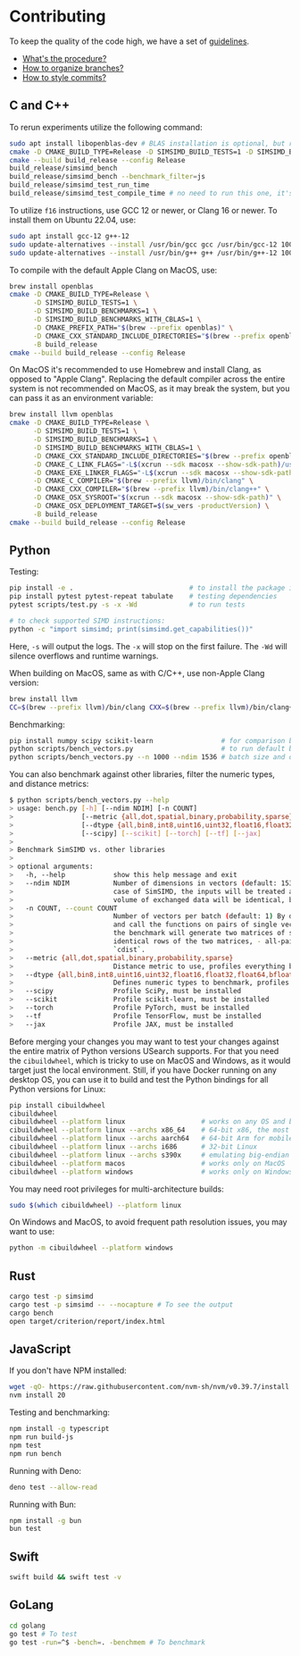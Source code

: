 # Contributing

To keep the quality of the code high, we have a set of [guidelines](https://github.com/unum-cloud).

- [What's the procedure?](https://github.com/unum-cloud/awesome/blob/main/Workflow.md#organizing-software-development)
- [How to organize branches?](https://github.com/unum-cloud/awesome/blob/main/Workflow.md#branches)
- [How to style commits?](https://github.com/unum-cloud/awesome/blob/main/Workflow.md#commits)

## C and C++

To rerun experiments utilize the following command:

```sh
sudo apt install libopenblas-dev # BLAS installation is optional, but recommended for benchmarks
cmake -D CMAKE_BUILD_TYPE=Release -D SIMSIMD_BUILD_TESTS=1 -D SIMSIMD_BUILD_BENCHMARKS=1 -D SIMSIMD_BUILD_BENCHMARKS_WITH_CBLAS=1 -B build_release
cmake --build build_release --config Release
build_release/simsimd_bench
build_release/simsimd_bench --benchmark_filter=js
build_release/simsimd_test_run_time
build_release/simsimd_test_compile_time # no need to run this one, it's just a compile-time test
```

To utilize `f16` instructions, use GCC 12 or newer, or Clang 16 or newer.
To install them on Ubuntu 22.04, use:

```sh
sudo apt install gcc-12 g++-12
sudo update-alternatives --install /usr/bin/gcc gcc /usr/bin/gcc-12 100
sudo update-alternatives --install /usr/bin/g++ g++ /usr/bin/g++-12 100
```

To compile with the default Apple Clang on MacOS, use:

```sh
brew install openblas
cmake -D CMAKE_BUILD_TYPE=Release \
      -D SIMSIMD_BUILD_TESTS=1 \
      -D SIMSIMD_BUILD_BENCHMARKS=1 \
      -D SIMSIMD_BUILD_BENCHMARKS_WITH_CBLAS=1 \
      -D CMAKE_PREFIX_PATH="$(brew --prefix openblas)" \
      -D CMAKE_CXX_STANDARD_INCLUDE_DIRECTORIES="$(brew --prefix openblas)/include" \
      -B build_release
cmake --build build_release --config Release
```

On MacOS it's recommended to use Homebrew and install Clang, as opposed to "Apple Clang".
Replacing the default compiler across the entire system is not recommended on MacOS, as it may break the system, but you can pass it as an environment variable:

```sh
brew install llvm openblas
cmake -D CMAKE_BUILD_TYPE=Release \
      -D SIMSIMD_BUILD_TESTS=1 \
      -D SIMSIMD_BUILD_BENCHMARKS=1 \
      -D SIMSIMD_BUILD_BENCHMARKS_WITH_CBLAS=1 \
      -D CMAKE_CXX_STANDARD_INCLUDE_DIRECTORIES="$(brew --prefix openblas)/include" \
      -D CMAKE_C_LINK_FLAGS="-L$(xcrun --sdk macosx --show-sdk-path)/usr/lib" \
      -D CMAKE_EXE_LINKER_FLAGS="-L$(xcrun --sdk macosx --show-sdk-path)/usr/lib" \
      -D CMAKE_C_COMPILER="$(brew --prefix llvm)/bin/clang" \
      -D CMAKE_CXX_COMPILER="$(brew --prefix llvm)/bin/clang++" \
      -D CMAKE_OSX_SYSROOT="$(xcrun --sdk macosx --show-sdk-path)" \
      -D CMAKE_OSX_DEPLOYMENT_TARGET=$(sw_vers -productVersion) \
      -B build_release
cmake --build build_release --config Release
```

## Python

Testing:

```sh
pip install -e .                             # to install the package in editable mode
pip install pytest pytest-repeat tabulate    # testing dependencies
pytest scripts/test.py -s -x -Wd             # to run tests

# to check supported SIMD instructions:
python -c "import simsimd; print(simsimd.get_capabilities())" 
```

Here, `-s` will output the logs.
The `-x` will stop on the first failure.
The `-Wd` will silence overflows and runtime warnings.

When building on MacOS, same as with C/C++, use non-Apple Clang version:

```sh
brew install llvm
CC=$(brew --prefix llvm)/bin/clang CXX=$(brew --prefix llvm)/bin/clang++ pip install -e .
```

Benchmarking:

```sh
pip install numpy scipy scikit-learn                 # for comparison baselines
python scripts/bench_vectors.py                      # to run default benchmarks
python scripts/bench_vectors.py --n 1000 --ndim 1536 # batch size and dimensions
```

You can also benchmark against other libraries, filter the numeric types, and distance metrics:

```sh
$ python scripts/bench_vectors.py --help
> usage: bench.py [-h] [--ndim NDIM] [-n COUNT]
>                 [--metric {all,dot,spatial,binary,probability,sparse}]
>                 [--dtype {all,bin8,int8,uint16,uint32,float16,float32,float64,bfloat16,complex32,complex64,complex128}] 
>                 [--scipy] [--scikit] [--torch] [--tf] [--jax]
> 
> Benchmark SimSIMD vs. other libraries
> 
> optional arguments:
>   -h, --help            show this help message and exit
>   --ndim NDIM           Number of dimensions in vectors (default: 1536) For binary vectors (e.g., Hamming, Jaccard), this is the number of bits. In
>                         case of SimSIMD, the inputs will be treated at the bit-level. Other packages will be matching/comparing 8-bit integers. The
>                         volume of exchanged data will be identical, but the results will differ.
>   -n COUNT, --count COUNT
>                         Number of vectors per batch (default: 1) By default, when set to 1 the benchmark will generate many vectors of size (ndim, )
>                         and call the functions on pairs of single vectors: both directly, and through `cdist`. Alternatively, for larger batch sizes
>                         the benchmark will generate two matrices of size (n, ndim) and compute: - batch mode: (n) distances between vectors in
>                         identical rows of the two matrices, - all-pairs mode: (n^2) distances between all pairs of vectors in the two matrices via
>                         `cdist`.
>   --metric {all,dot,spatial,binary,probability,sparse}
>                         Distance metric to use, profiles everything by default
>   --dtype {all,bin8,int8,uint16,uint32,float16,float32,float64,bfloat16,complex32,complex64,complex128}
>                         Defines numeric types to benchmark, profiles everything by default
>   --scipy               Profile SciPy, must be installed
>   --scikit              Profile scikit-learn, must be installed
>   --torch               Profile PyTorch, must be installed
>   --tf                  Profile TensorFlow, must be installed
>   --jax                 Profile JAX, must be installed
```


Before merging your changes you may want to test your changes against the entire matrix of Python versions USearch supports.
For that you need the `cibuildwheel`, which is tricky to use on MacOS and Windows, as it would target just the local environment.
Still, if you have Docker running on any desktop OS, you can use it to build and test the Python bindings for all Python versions for Linux:

```sh
pip install cibuildwheel
cibuildwheel
cibuildwheel --platform linux                   # works on any OS and builds all Linux backends
cibuildwheel --platform linux --archs x86_64    # 64-bit x86, the most common on desktop and servers
cibuildwheel --platform linux --archs aarch64   # 64-bit Arm for mobile devices, Apple M-series, and AWS Graviton
cibuildwheel --platform linux --archs i686      # 32-bit Linux
cibuildwheel --platform linux --archs s390x     # emulating big-endian IBM Z
cibuildwheel --platform macos                   # works only on MacOS
cibuildwheel --platform windows                 # works only on Windows
```

You may need root privileges for multi-architecture builds:

```sh
sudo $(which cibuildwheel) --platform linux
```

On Windows and MacOS, to avoid frequent path resolution issues, you may want to use:

```sh
python -m cibuildwheel --platform windows
```

## Rust

```sh
cargo test -p simsimd
cargo test -p simsimd -- --nocapture # To see the output
cargo bench
open target/criterion/report/index.html
```

## JavaScript

If you don't have NPM installed:

```sh
wget -qO- https://raw.githubusercontent.com/nvm-sh/nvm/v0.39.7/install.sh | bash
nvm install 20
```

Testing and benchmarking:

```sh
npm install -g typescript
npm run build-js
npm test
npm run bench
```

Running with Deno:

```sh
deno test --allow-read
```

Running with Bun:

```sh
npm install -g bun
bun test
```

## Swift

```sh
swift build && swift test -v
```

## GoLang

```sh
cd golang
go test # To test
go test -run=^$ -bench=. -benchmem # To benchmark
```

